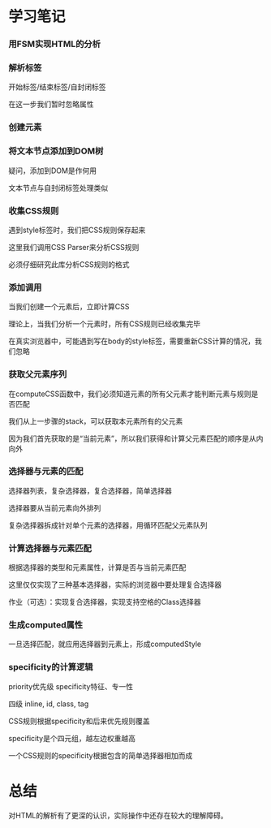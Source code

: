 # 学习笔记

### 用FSM实现HTML的分析

### 解析标签

开始标签/结束标签/自封闭标签

在这一步我们暂时忽略属性

### 创建元素

### 将文本节点添加到DOM树

疑问，添加到DOM是作何用

文本节点与自封闭标签处理类似

### 收集CSS规则

遇到style标签时，我们把CSS规则保存起来

这里我们调用CSS Parser来分析CSS规则

必须仔细研究此库分析CSS规则的格式

### 添加调用

当我们创建一个元素后，立即计算CSS

理论上，当我们分析一个元素时，所有CSS规则已经收集完毕

在真实浏览器中，可能遇到写在body的style标签，需要重新CSS计算的情况，我们忽略

### 获取父元素序列

在computeCSS函数中，我们必须知道元素的所有父元素才能判断元素与规则是否匹配

我们从上一步骤的stack，可以获取本元素所有的父元素

因为我们首先获取的是“当前元素”，所以我们获得和计算父元素匹配的顺序是从内向外

### 选择器与元素的匹配

选择器列表，复杂选择器，复合选择器，简单选择器

选择器要从当前元素向外排列

复杂选择器拆成针对单个元素的选择器，用循环匹配父元素队列

### 计算选择器与元素匹配

根据选择器的类型和元素属性，计算是否与当前元素匹配

这里仅仅实现了三种基本选择器，实际的浏览器中要处理复合选择器

作业（可选）：实现复合选择器，实现支持空格的Class选择器

### 生成computed属性

一旦选择匹配，就应用选择器到元素上，形成computedStyle

### specificity的计算逻辑

priority优先级 specificity特征、专一性

四级 inline, id, class, tag

CSS规则根据specificity和后来优先规则覆盖

specificity是个四元组，越左边权重越高

一个CSS规则的specificity根据包含的简单选择器相加而成

# 总结

对HTML的解析有了更深的认识，实际操作中还存在较大的理解障碍。
